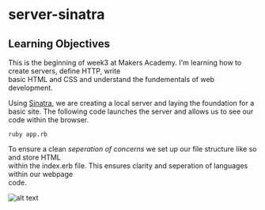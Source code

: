 # server-sinatra

## Learning Objectives

This is the beginning of week3 at Makers Academy. I'm learning how to create servers, define HTTP, write  
basic HTML and CSS and understand the fundementals of web development.

Using [Sinatra](http://sinatrarb.com/intro.html), we are creating a local server and laying the foundation for a basic site. The following code launches the server and allows us to see our code within the browser.

```
ruby app.rb
```

To ensure a clean *seperation of concerns* we set up our file structure like so and store HTML  
within the index.erb file. This ensures clarity and seperation of languages within our webpage  
code.

![alt text](https://raw.githubusercontent.com/makersacademy/course/master/intro_to_the_web/images/sinatra_views_tree.png?token=AR4ZBPKHQQ2LA3BOQBNGTJDAGP3HU "files")
